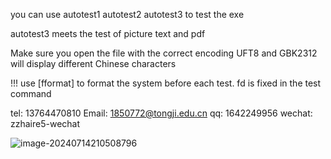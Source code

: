 you can use autotest1 autotest2 autotest3 to test the exe

autotest3 meets the test of picture text and pdf

Make sure you open the file with the correct encoding
UFT8 and GBK2312 will display different Chinese characters

!!! use [fformat] to format the system before each test. fd is fixed in the test command

tel: 13764470810 Email: 1850772@tongji.edu.cn
qq: 1642249956  wechat: zzhaire5-wechat

![image-20240714210508796](https://zzhaire-markdown.oss-cn-shanghai.aliyuncs.com/img/image-20240714210508796.png)
